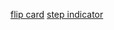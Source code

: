 [flip card](https://jsfiddle.net/qdBEV/3/)
[step indicator](https://stackoverflow.com/questions/5213753/build-step-progress-bar-css-and-jquery)
